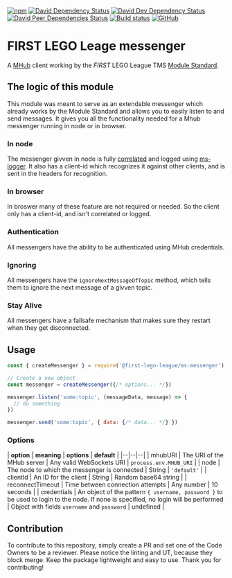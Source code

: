 [![npm](https://img.shields.io/npm/v/@first-lego-league/ms-messenger.svg)](https://www.npmjs.com/package/@first-lego-league/ms-messenger)
[![David Dependency Status](https://david-dm.org/FirstLegoLeague/ms-messenger.svg)](https://david-dm.org/FirstLegoLeague/ms-messenger)
[![David Dev Dependency Status](https://david-dm.org/FirstLegoLeague/ms-messenger/dev-status.svg)](https://david-dm.org/FirstLegoLeague/ms-messenger#info=devDependencies)
[![David Peer Dependencies Status](https://david-dm.org/FirstLegoLeague/ms-messenger/peer-status.svg)](https://david-dm.org/FirstLegoLeague/ms-messenger?type=peer)
[![Build status](https://ci.appveyor.com/api/projects/status/0ya8dl62755nn01g/branch/master?svg=true)](https://ci.appveyor.com/project/2roy999/ms-messenger/branch/master)
[![GitHub](https://img.shields.io/github/license/FirstLegoLeague/ms-messenger.svg)](https://github.com/FirstLegoLeague/ms-messenger/blob/master/LICENSE)

# FIRST LEGO Leage messenger
A [MHub](https://www.npmjs.com/package/mhub) client working by the _FIRST_ LEGO League TMS [Module Standard](https://github.com/FirstLegoLeagueIL/architecture/blob/master/module-standard/v1.0-SNAPSHOT.md#log-messages).

## The logic of this module
This module was meant to serve as an extendable messenger which already works by the Module Standard and allows you to easily listen to and send messages. It gives you all the functionality needed for a Mhub messenger running in node or in browser.

### In node
The messenger givven in node is fully [correlated](https://github.com/FirstLegoLeague/architecture/blob/master/module-standard/v1.0-SNAPSHOT.md#cross-module-correlations) and logged using [ms-logger](https://www.npmjs.com/package/@first-lego-league/ms-logger). It also has a client-id which recognizes it against other clients, and is sent in the headers for recognition.

### In browser
In broswer many of these feature are not required or needed. So the client only has a client-id, and isn't correlated or logged.

### Authentication
All messengers have the ability to be authenticated using MHub credentials.

### Ignoring
All messengers have the `ignoreNextMessageOfTopic` method, which tells them to ignore the next message of a givven topic.

### Stay Alive
All messengers have a failsafe mechanism that makes sure they restart when they get disconnected.

## Usage

```javascript
const { createMessenger } = require('@first-lego-league/ms-messenger')

// Create a new object
const messenger = createMessenger({/* options... */})

messenger.listen('some:topic', (messageData, message) => {
  // do something
})

messenger.send('some:topic', { data: {/* data... */} })
```

### Options

| **option** | **meaning** | **options** |  **default** |
|--|--|--|
| mhubURI | The URI of the MHub server | Any valid WebSockets URI | `process.env.MHUB_URI` |
| node | The node to which the messenger is connected | String | `'default'` |
| clientId | An ID for the client | String | Random base64 string |
| reconnectTimeout | Time between connection attempts | Any number | 10 seconds |
| credentials | An object of the pattern `{ username, password }` to be used to login to the node. If none is specified, no login will be performed | Object with fields `username` and `password` | undefined |

## Contribution
To contribute to this repository, simply create a PR and set one of the Code Owners to be a reviewer.
Please notice the linting and UT, because they block merge.
Keep the package lightweight and easy to use.
Thank you for contributing!
